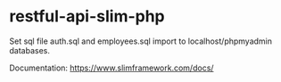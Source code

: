 # restful-api-slim-php
Set sql file auth.sql and employees.sql import to localhost/phpmyadmin databases.

Documentation: https://www.slimframework.com/docs/

